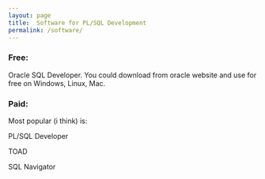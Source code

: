 ```yaml
---
layout: page
title:  Software for PL/SQL Development
permalink: /software/
---
```


### Free:

Oracle SQL Developer. You could download from oracle website and use for free on Windows, Linux, Mac.


### Paid:

Most popular (i think) is:

PL/SQL Developer

TOAD

SQL Navigator
